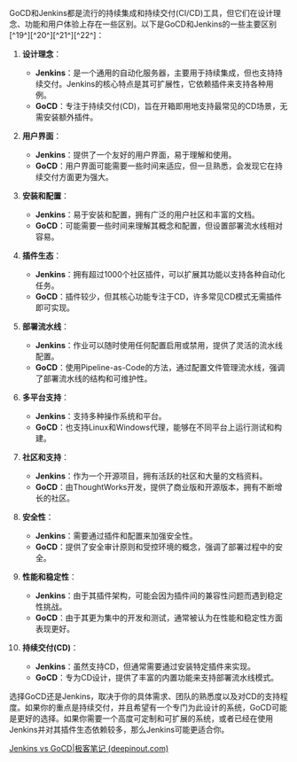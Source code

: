 GoCD和Jenkins都是流行的持续集成和持续交付(CI/CD)工具，但它们在设计理念、功能和用户体验上存在一些区别。以下是GoCD和Jenkins的一些主要区别[^19^][^20^][^21^][^22^]：

1. **设计理念**：
   - **Jenkins**：是一个通用的自动化服务器，主要用于持续集成，但也支持持续交付。Jenkins的核心特点是其可扩展性，它依赖插件来支持各种用例。
   - **GoCD**：专注于持续交付(CD)，旨在开箱即用地支持最常见的CD场景，无需安装额外插件。

2. **用户界面**：
   - **Jenkins**：提供了一个友好的用户界面，易于理解和使用。
   - **GoCD**：用户界面可能需要一些时间来适应，但一旦熟悉，会发现它在持续交付方面更为强大。

3. **安装和配置**：
   - **Jenkins**：易于安装和配置，拥有广泛的用户社区和丰富的文档。
   - **GoCD**：可能需要一些时间来理解其概念和配置，但设置部署流水线相对容易。

4. **插件生态**：
   - **Jenkins**：拥有超过1000个社区插件，可以扩展其功能以支持各种自动化任务。
   - **GoCD**：插件较少，但其核心功能专注于CD，许多常见CD模式无需插件即可实现。

5. **部署流水线**：
   - **Jenkins**：作业可以随时使用任何配置启用或禁用，提供了灵活的流水线配置。
   - **GoCD**：使用Pipeline-as-Code的方法，通过配置文件管理流水线，强调了部署流水线的结构和可维护性。

6. **多平台支持**：
   - **Jenkins**：支持多种操作系统和平台。
   - **GoCD**：也支持Linux和Windows代理，能够在不同平台上运行测试和构建。

7. **社区和支持**：
   - **Jenkins**：作为一个开源项目，拥有活跃的社区和大量的文档资料。
   - **GoCD**：由ThoughtWorks开发，提供了商业版和开源版本，拥有不断增长的社区。

8. **安全性**：
   - **Jenkins**：需要通过插件和配置来加强安全性。
   - **GoCD**：提供了安全审计原则和受控环境的概念，强调了部署过程中的安全。

9. **性能和稳定性**：
   - **Jenkins**：由于其插件架构，可能会因为插件间的兼容性问题而遇到稳定性挑战。
   - **GoCD**：由于其更为集中的开发和测试，通常被认为在性能和稳定性方面表现更好。

10. **持续交付(CD)**：
    - **Jenkins**：虽然支持CD，但通常需要通过安装特定插件来实现。
    - **GoCD**：专为CD设计，提供了丰富的内置功能来支持部署流水线模式。

选择GoCD还是Jenkins，取决于你的具体需求、团队的熟悉度以及对CD的支持程度。如果你的重点是持续交付，并且希望有一个专门为此设计的系统，GoCD可能是更好的选择。如果你需要一个高度可定制和可扩展的系统，或者已经在使用Jenkins并对其插件生态依赖较多，那么Jenkins可能更适合你。

[Jenkins vs GoCD|极客笔记 (deepinout.com)](https://deepinout.com/jenkins/jenkins-top-tutorials/1697156988_j_jenkins-vs-gocd.html)